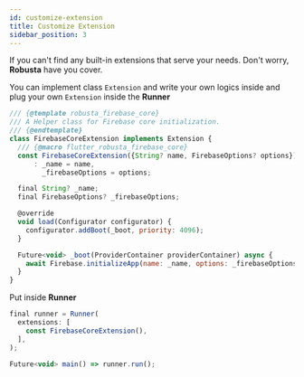 ```yaml
---
id: customize-extension
title: Customize Extension
sidebar_position: 3
---
```


If you can't find any built-in extensions that serve your needs. Don't worry, **Robusta** have you cover.

You can implement class `Extension` and write your own logics inside and plug your own `Extension` inside the **Runner**

```js title="Firebase Core Extension"
/// {@template robusta_firebase_core}
/// A Helper class for Firebase core initialization.
/// {@endtemplate}
class FirebaseCoreExtension implements Extension {
  /// {@macro flutter_robusta_firebase_core}
  const FirebaseCoreExtension({String? name, FirebaseOptions? options})
      : _name = name,
        _firebaseOptions = options;

  final String? _name;
  final FirebaseOptions? _firebaseOptions;

  @override
  void load(Configurator configurator) {
    configurator.addBoot(_boot, priority: 4096);
  }

  Future<void> _boot(ProviderContainer providerContainer) async {
    await Firebase.initializeApp(name: _name, options: _firebaseOptions);
  }
}
```

Put inside **Runner**

```js
final runner = Runner(
  extensions: [
    const FirebaseCoreExtension(),
  ],
);

Future<void> main() => runner.run();
```
